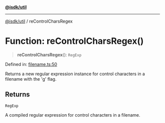 [**@isdk/util**](../README.md)

***

[@isdk/util](../globals.md) / reControlCharsRegex

# Function: reControlCharsRegex()

> **reControlCharsRegex**(): `RegExp`

Defined in: [filename.ts:50](https://github.com/isdk/util.js/blob/37cf8e647afe115375188dc281429b45345985c4/src/filename.ts#L50)

Returns a new regular expression instance for control characters in a filename with the 'g' flag.

## Returns

`RegExp`

A compiled regular expression for control characters in a filename.

